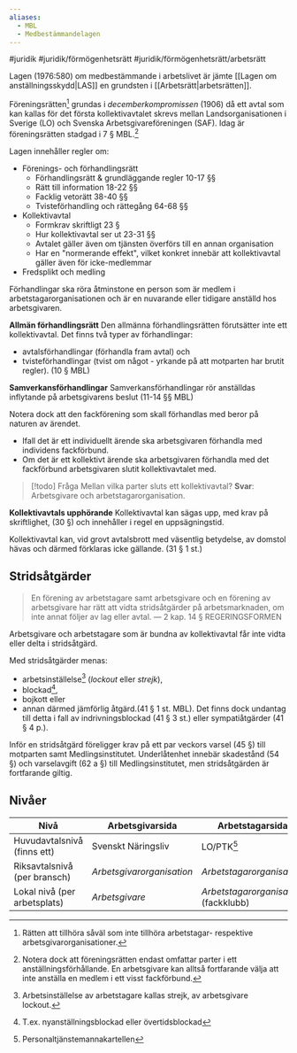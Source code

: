 ```yaml
---
aliases:
  - MBL
  - Medbestämmandelagen
---
```

#juridik #juridik/förmögenhetsrätt #juridik/förmögenhetsrätt/arbetsrätt 

Lagen (1976:580) om medbestämmande i arbetslivet är jämte [[Lagen om anställningsskydd|LAS]] en grundsten i [[Arbetsrätt|arbetsrätten]]. 

Föreningsrätten[^1] grundas i *decemberkompromissen* (1906) då ett avtal som kan kallas för det första kollektivavtalet skrevs mellan Landsorganisationen i Sverige (LO) och Svenska Arbetsgivareföreningen (SAF). Idag är föreningsrätten stadgad i 7 § MBL.[^2]

[^1]: Rätten att tillhöra såväl som inte tillhöra arbetstagar- respektive arbetsgivarorganisationer.
[^2]: Notera dock att föreningsrätten endast omfattar parter i ett anställningsförhållande. En arbetsgivare kan alltså fortfarande välja att inte anställa en medlem i ett visst fackförbund.

Lagen innehåller regler om:
- Förenings- och förhandlingsrätt
	- Förhandlingsrätt & grundläggande regler 10-17 §§
	- Rätt till information 18-22 §§
	- Facklig vetorätt 38-40 §§
	- Tvisteförhandling och rättegång 64-68 §§
- Kollektivavtal
	- Formkrav skriftligt 23 §
	- Hur kollektivavtal ser ut 23-31 §§
	- Avtalet gäller även om tjänsten överförs till en annan organisation
	- Har en "normerande effekt", vilket konkret innebär att kollektivavtal gäller även för icke-medlemmar
- Fredsplikt och medling

Förhandlingar ska röra åtminstone en person som är medlem i arbetstagarorganisationen och är en nuvarande eller tidigare anställd hos arbetsgivaren.

**Allmän förhandlingsrätt**
Den allmänna förhandlingsrätten förutsätter inte ett kollektivavtal. Det finns två typer av förhandlingar:
- avtalsförhandlingar (förhandla fram avtal) och
- tvisteförhandlingar (tvist om något - yrkande på att motparten har brutit regler).
(10 § MBL)

**Samverkansförhandlingar**
Samverkansförhandlingar rör anställdas inflytande på arbetsgivarens beslut (11-14 §§ MBL)

Notera dock att den fackförening som skall förhandlas med beror på naturen av ärendet.
- Ifall det är ett individuellt ärende ska arbetsgivaren förhandla med individens fackförbund.
- Om det är ett kollektivt ärende ska arbetsgivaren förhandla med det fackförbund arbetsgivaren slutit kollektivavtalet med.

> [!todo] Fråga
> Mellan vilka parter sluts ett kollektivavtal?
> **Svar**: Arbetsgivare och arbetstagarorganisation.

**Kollektivavtals upphörande**
Kollektivavtal kan sägas upp, med krav på skriftlighet, (30 §) och innehåller i regel en uppsägningstid.

Kollektivavtal kan, vid grovt avtalsbrott med väsentlig betydelse, av domstol hävas och därmed förklaras icke gällande. (31 § 1 st.)
## Stridsåtgärder
> En förening av arbetstagare samt arbetsgivare och en förening av arbetsgivare har rätt att vidta stridsåtgärder på arbetsmarknaden, om inte annat följer av lag eller avtal.
> — 2 kap. 14 § REGERINGSFORMEN

Arbetsgivare och arbetstagare som är bundna av kollektivavtal får inte vidta eller delta i stridsåtgärd.

Med stridsåtgärder menas:
- arbetsinställelse[^3] (*lockout* eller *strejk*),
- blockad[^4],
- bojkott eller
- annan därmed jämförlig åtgärd.(41 § 1 st. MBL).
Det finns dock undantag till detta i fall av indrivningsblockad (41 § 3 st.) eller sympatiåtgärder (41 § 4 p.).

Inför en stridsåtgärd föreligger krav på ett par veckors varsel (45 §) till motparten samt Medlingsinstitutet. Underlåtenhet innebär skadestånd (54 §) och varselavgift (62 a §) till Medlingsinstitutet, men stridsåtgärden är fortfarande giltig.

[^3]: Arbetsinställelse av arbetstagare kallas strejk, av arbetsgivare lockout.
[^4]: T.ex. nyanställningsblockad eller övertidsblockad
## Nivåer
| Nivå | Arbetsgivarsida | Arbetstagarsida |
| ---- | ---- | ---- |
| Huvudavtalsnivå (finns ett) | Svenskt Näringsliv | LO/PTK[^5] |
| Riksavtalsnivå (per bransch) | *Arbetsgivarorganisation* | *Arbetstagarorganisation* |
| Lokal nivå (per arbetsplats) | *Arbetsgivare* | *Arbetstagarorganisation* (fackklubb) |
[^5]: Personaltjänstemannakartellen 